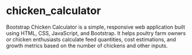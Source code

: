 # chicken_calculator
Bootstrap Chicken Calculator is a simple, responsive web application built using HTML, CSS, JavaScript, and Bootstrap. It helps poultry farm owners or chicken enthusiasts calculate feed quantities, cost estimations, and growth metrics based on the number of chickens and other inputs.
